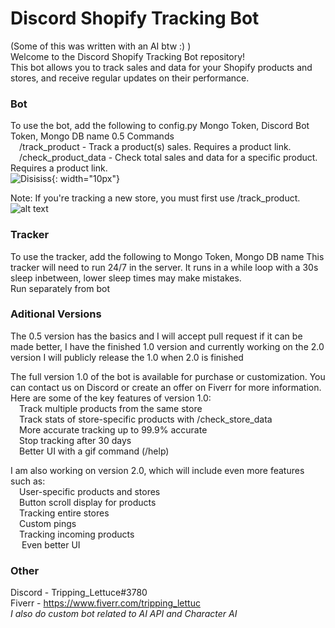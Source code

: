 # Discord Shopify Tracking Bot

(Some of this was written with an AI btw :) )<br>
Welcome to the Discord Shopify Tracking Bot repository! <br>
This bot allows you to track sales and data for your Shopify products and stores, and receive regular updates on their performance.<br>

### Bot
To use the bot, add the following to config.py Mongo Token, Discord Bot Token, Mongo DB name
0.5 Commands<br>
    &emsp;/track_product - Track a product(s) sales. Requires a product link.<br>
    &emsp;/check_product_data - Check total sales and data for a specific product. Requires a product link.<br>
![Disisiss](https://user-images.githubusercontent.com/82426784/226516946-494a2dde-ba5e-47f7-bb89-1ccac2fcfe80.png){: width="10px"}

Note: If you're tracking a new store, you must first use /track_product.<br>
![alt text](https://cdn.discordapp.com/attachments/1062641874852122735/1080413136441577493/ezgif.com-video-to-gif.gif)

### Tracker
To use the tracker, add the following to  Mongo Token, Mongo DB name
This tracker will need to run 24/7 in the server. It runs in a while loop with a 30s sleep inbetween, lower sleep times may make mistakes.<br>
Run separately from bot<br>


### Aditional Versions 
The 0.5 version has the basics and I will accept pull request if it can be made better, I have the finished 1.0 version and currently working on the 2.0 version
I will publicly release the 1.0 when 2.0 is finished<br>


The full version 1.0 of the bot is available for purchase or customization. You can contact us on Discord or create an offer on Fiverr for more information.<br>
Here are some of the key features of version 1.0:<br>
    &emsp;Track multiple products from the same store<br>
    &emsp;Track stats of store-specific products with /check_store_data<br>
    &emsp;More accurate tracking up to 99.9% accurate<br>
    &emsp;Stop tracking after 30 days<br>
    &emsp;Better UI with a gif command (/help)<br>

I am also working on version 2.0, which will include even more features such as:<br>
    &emsp;User-specific products and stores<br>
    &emsp;Button scroll display for products<br>
    &emsp;Tracking entire stores<br>
    &emsp;Custom pings<br>
    &emsp;Tracking incoming products<br>
   &emsp; Even better UI<br>
    
### Other
Discord - Tripping_Lettuce#3780<br>
Fiverr - https://www.fiverr.com/tripping_lettuc<br>
*I also do custom bot related to AI API and Character AI*<br>


